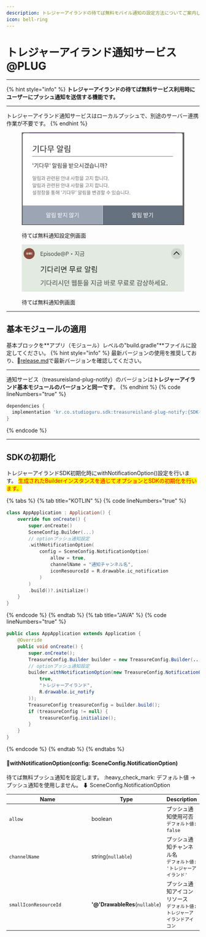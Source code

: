 ```yaml
---
description: トレジャーアイランドの待てば無料モバイル通知の設定方法についてご案内します。
icon: bell-ring
---
```

# トレジャーアイランド通知サービス@PLUG
***
{% hint style="info" %}
**トレジャーアイランドの待てば無料サービス利用時にユーザーにプッシュ通知を送信する機能です。**
***
トレジャーアイランド通知サービスはローカルプッシュで、別途のサーバー連携作業が不要です。
{% endhint %}
<figure><img src="../.gitbook/assets/push_setting.png" alt=""><figcaption><p>待てば無料通知設定例画面</p></figcaption></figure>
<figure><img src="../.gitbook/assets/push_notification.png" alt=""><figcaption><p>待てば無料通知例画面</p></figcaption></figure>

***

## 基本モジュールの適用
基本ブロックを**アプリ（モジュール）レベルの"build.gradle"**ファイルに設定してください。
{% hint style="info" %}
最新バージョンの使用を推奨しており、:link:[release.md](release.md "mention")で最新バージョンを確認してください。
***
通知サービス（treasureisland-plug-notify）のバージョンは**トレジャーアイランド基本モジュールのバージョンと同一です**。
{% endhint %}
{% code lineNumbers="true" %}
```gradle
dependencies {
  implementation 'kr.co.studioguru.sdk:treasureisland-plug-notify:{SDK-VERSION}'
}
```
{% endcode %}

***

## SDKの初期化
トレジャーアイランドSDK初期化時にwithNotificationOption()設定を行います。
<mark style="color:red;">生成されたBuilderインスタンスを通じてオプションとSDKの初期化を行います。</mark>

{% tabs %}
{% tab title="KOTLIN" %}
{% code lineNumbers="true" %}
```kotlin
class AppApplication : Application() {
    override fun onCreate() {
        super.onCreate()
        SceneConfig.Builder(...)
        // optionプッシュ通知設定
        .withNotificationOption(
            config = SceneConfig.NotificationOption(
                allow = true,
                channelName = "通知チャンネル名",
                iconResourceId = R.drawable.ic_notification
            )
        )
        .build()?.initialize()
    }
}
```
{% endcode %}
{% endtab %}
{% tab title="JAVA" %}
{% code lineNumbers="true" %}
```java
public class AppApplication extends Application {
    @Override
    public void onCreate() {
        super.onCreate();
        TreasureConfig.Builder builder = new TreasureConfig.Builder(...);
        // optionプッシュ通知設定
        builder.withNotificationOption(new TreasureConfig.NotificationOption(
            true,
            "トレジャーアイランド",
            R.drawable.ic_notify
        ));
        TreasureConfig treasureConfig = builder.build();
        if (treasureConfig != null) {
            treasureConfig.initialize();
        }
    }
}
```
{% endcode %}
{% endtab %}
{% endtabs %}

#### 🎈withNotificationOption(config: SceneConfig.NotificationOption)
待てば無料プッシュ通知を設定します。
:heavy\_check\_mark: デフォルト値 -> プッシュ通知を使用しません。
⬇ SceneConfig.NotificationOption
<table><thead><tr><th width="242">Name</th><th>Type</th><th>Description</th></tr></thead><tbody><tr><td><code>allow</code></td><td>boolean</td><td>プッシュ通知使用可否<br><code>デフォルト値: false</code></td></tr><tr><td><code>channelName</code></td><td>string(<code>nullable</code>)</td><td>プッシュ通知チャンネル名<br><code>デフォルト値: 'トレジャーアイランド'</code></td></tr><tr><td><code>smallIconResourceId</code></td><td><strong>'@'DrawableRes</strong>(<code>nullable</code>)</td><td>プッシュ通知アイコンリソース<br><code>デフォルト値: トレジャーアイランドアイコン</code></td></tr></tbody></table>
